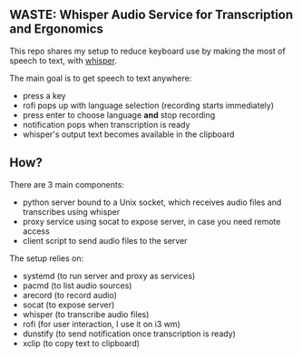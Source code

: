 ## WASTE: Whisper Audio Service for Transcription and Ergonomics

This repo shares my setup to reduce keyboard use by making the most of speech to text, with [whisper](https://github.com/openai/whisper).

The main goal is to get speech to text anywhere:
* press a key
* rofi pops up with language selection (recording starts immediately)
* press enter to choose language **and** stop recording
* notification pops when transcription is ready
* whisper's output text becomes available in the clipboard

## How?

There are 3 main components:
* python server bound to a Unix socket, which receives audio files and transcribes using whisper
* proxy service using socat to expose server, in case you need remote access
* client script to send audio files to the server

The setup relies on:
* systemd (to run server and proxy as services)
* pacmd (to list audio sources)
* arecord (to record audio)
* socat (to expose server)
* whisper (to transcribe audio files)
* rofi (for user interaction, I use it on i3 wm)
* dunstify (to send notification once transcription is ready)
* xclip (to copy text to clipboard)